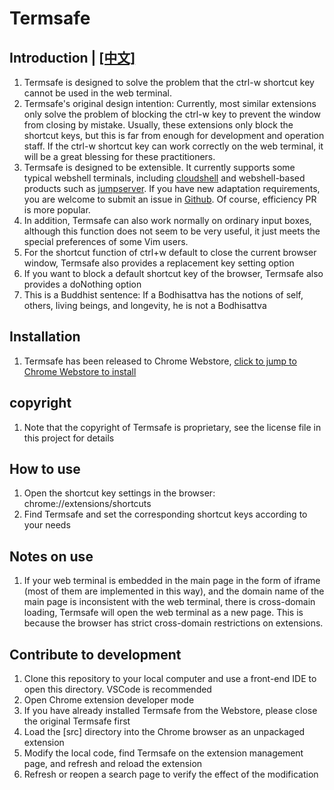 # Termsafe
## Introduction | [[中文]](https://github.com/wurenny/termsafe/blob/master/readme-zh.md) 
1. Termsafe is designed to solve the problem that the ctrl-w shortcut key cannot be used in the web terminal.
1. Termsafe's original design intention: Currently, most similar extensions only solve the problem of blocking the ctrl-w key to prevent the window from closing by mistake. Usually, these extensions only block the shortcut keys, but this is far from enough for development and operation staff. If the ctrl-w shortcut key can work correctly on the web terminal, it will be a great blessing for these practitioners.
1. Termsafe is designed to be extensible. It currently supports some typical webshell terminals, including [cloudshell](https://github.com/cloudtty/cloudtty) and webshell-based products such as [jumpserver](https://jumpserver.org). If you have new adaptation requirements, you are welcome to submit an issue in [Github](https://github.com/wurenny/termsafe). Of course, efficiency PR is more popular.
1. In addition, Termsafe can also work normally on ordinary input boxes, although this function does not seem to be very useful, it just meets the special preferences of some Vim users.
1. For the shortcut function of ctrl+w default to close the current browser window, Termsafe also provides a replacement key setting option
1. If you want to block a default shortcut key of the browser, Termsafe also provides a doNothing option
1. This is a Buddhist sentence: If a Bodhisattva has the notions of self, others, living beings, and longevity, he is not a Bodhisattva

## Installation
1. Termsafe has been released to Chrome Webstore, [click to jump to Chrome Webstore to install](https://chromewebstore.google.com/detail/termsafe/lfpighaafadfeedglcggekhadfoogfih)

## copyright
1. Note that the copyright of Termsafe is proprietary, see the license file in this project for details

## How to use
1. Open the shortcut key settings in the browser: chrome://extensions/shortcuts
1. Find Termsafe and set the corresponding shortcut keys according to your needs

## Notes on use
1. If your web terminal is embedded in the main page in the form of iframe (most of them are implemented in this way), and the domain name of the main page is inconsistent with the web terminal, there is cross-domain loading, Termsafe will open the web terminal as a new page. This is because the browser has strict cross-domain restrictions on extensions.

## Contribute to development
1. Clone this repository to your local computer and use a front-end IDE to open this directory. VSCode is recommended
1. Open Chrome extension developer mode
1. If you have already installed Termsafe from the Webstore, please close the original Termsafe first
1. Load the [src] directory into the Chrome browser as an unpackaged extension
1. Modify the local code, find Termsafe on the extension management page, and refresh and reload the extension
1. Refresh or reopen a search page to verify the effect of the modification
